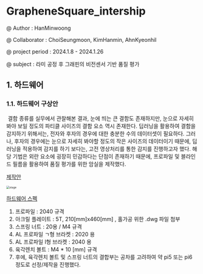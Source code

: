 # GrapheneSquare_intership

@ Author : HanMinwoong

@ Collaborator : ChoiSeungmoon, KimHanmin, AhnKyeonhil

@ project period : 2024.1.8 - 2024.1.26

@ subject : 라미 공정 후 그래핀의 비전센서 기반 품질 평가



## 1. 하드웨어

### 1.1. 하드웨어 구상안

​	결함 종류를 실무에서 관찰해본 결과, 눈에 띄는 큰 결함도 존재하지만, 눈으로 자세히 봐야 보일 정도의 파티클 사이즈의 결함 요소 역시 존재한다. 딥러닝을 활용하여 결함을 감지하기 위해서는, 전자와 후자의 경우에 대한 충분한 수의 데이터셋이 필요하다. 그러나, 후자의 경우에는 눈으로 자세히 봐야할 정도의 작은 사이즈의 데이터이기 때문에, 딥러닝을 적용하여 감지를 하기 보다는, 고전 영상처리를 통한 감지를 진행하고자 했다. 해당 기법은 외란 요소에 굉장히 민감하다는 단점이 존재하기 때문에, 프로파일 및 블라인드 필름을 활용하여 품질 평가를 위한 암실을 제작했다.

<u>제작안</u>

<img src="https://github.com/HanMinung/DLIP/assets/99113269/b76b861f-25d5-4e55-bd77-9b90ab271819" alt="stage" style="zoom:50%;" />

<u>하드웨어 스펙</u>

1) 프로파일 : 2040 규격
2) 아크릴 플레이트 : 5T, 210[mm]x460[mm] , 홀가공 위한 .dwg 파일 첨부
3) 스프링 너트 : 20용 / M4 규격
4) AL 프로파일 ㄱ형 브라켓 : 2020 용
5) AL 프로파일 I형 브라켓 : 2040 용
6) 육각렌치 볼트 : M4 * 10 [mm] 규격
7) 후에, 육각렌치 볼트 및 스프링 너트의 결합부는 공차를 고려하여 약 pi5 또는 pi6 정도로 선정/제작을 진행했다.

